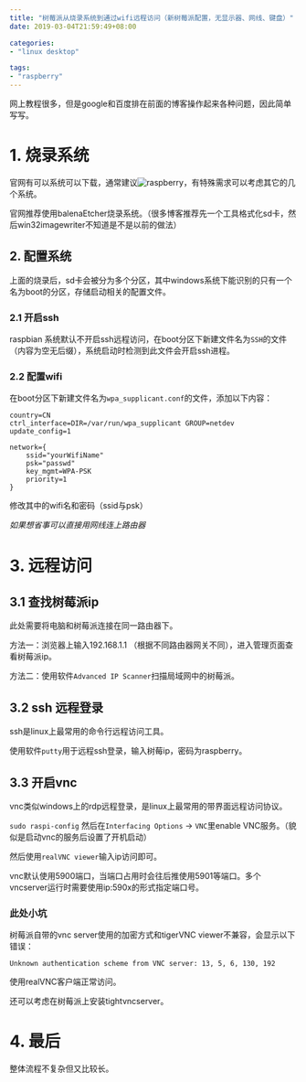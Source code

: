 ```yaml
---
title: "树莓派从烧录系统到通过wifi远程访问（新树莓派配置，无显示器、网线、键盘）"
date: 2019-03-04T21:59:49+08:00

categories:
- "linux desktop"

tags:
- "raspberry"
---
```



网上教程很多，但是google和百度排在前面的博客操作起来各种问题，因此简单写写。


# 1. 烧录系统

官网有可以系统可以下载，通常建议![raspberry](https://www.raspberrypi.org/downloads/raspbian/)，有特殊需求可以考虑其它的几个系统。

官网推荐使用balenaEtcher烧录系统。（很多博客推荐先一个工具格式化sd卡，然后win32imagewriter不知道是不是以前的做法）


## 2. 配置系统

上面的烧录后，sd卡会被分为多个分区，其中windows系统下能识别的只有一个名为boot的分区，存储启动相关的配置文件。

### 2.1 开启ssh

raspbian 系统默认不开启ssh远程访问，在boot分区下新建文件名为`SSH`的文件（内容为空无后缀），系统启动时检测到此文件会开启ssh进程。


### 2.2 配置wifi

在boot分区下新建文件名为`wpa_supplicant.conf`的文件，添加以下内容：

```
country=CN
ctrl_interface=DIR=/var/run/wpa_supplicant GROUP=netdev
update_config=1

network={
    ssid="yourWifiName"
    psk="passwd"
    key_mgmt=WPA-PSK
    priority=1
}

```

修改其中的wifi名和密码（ssid与psk）

*如果想省事可以直接用网线连上路由器*


# 3. 远程访问

## 3.1 查找树莓派ip

此处需要将电脑和树莓派连接在同一路由器下。

方法一：浏览器上输入192.168.1.1 （根据不同路由器网关不同），进入管理页面查看树莓派ip。

方法二：使用软件`Advanced IP Scanner`扫描局域网中的树莓派。

## 3.2 ssh 远程登录

ssh是linux上最常用的命令行远程访问工具。

使用软件`putty`用于远程ssh登录，输入树莓ip，密码为raspberry。

## 3.3 开启vnc

vnc类似windows上的rdp远程登录，是linux上最常用的带界面远程访问协议。

`sudo raspi-config` 然后在`Interfacing Options` -> `VNC`里enable VNC服务。（貌似是启动vnc的服务后设置了开机启动）

然后使用`realVNC viewer`输入ip访问即可。

vnc默认使用5900端口，当端口占用时会往后推使用5901等端口。多个vncserver运行时需要使用ip:590x的形式指定端口号。

### 此处小坑

树莓派自带的vnc server使用的加密方式和tigerVNC viewer不兼容，会显示以下错误：

`Unknown authentication scheme from VNC server: 13, 5, 6, 130, 192`

使用realVNC客户端正常访问。

还可以考虑在树莓派上安装tightvncserver。

# 4. 最后

整体流程不复杂但又比较长。







